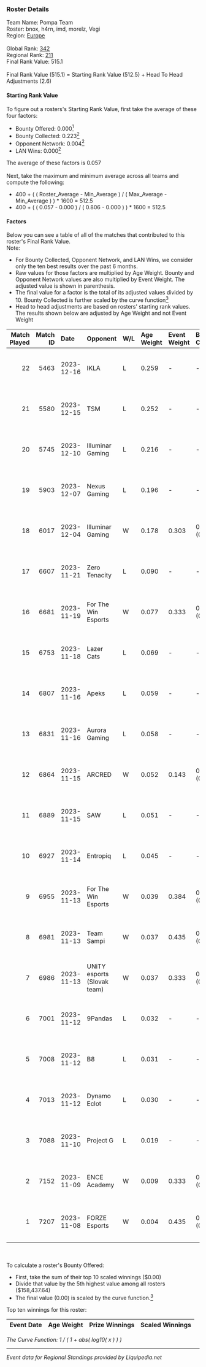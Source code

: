 ### Roster Details<br />
Team Name: Pompa Team<br />
Roster: bnox, h4rn, imd, morelz, Vegi<br />
Region: [Europe]( ../standings_europe.md)<br />
<br />
Global Rank: [342](../standings_global.md)<br />
Regional Rank: [211]( ../standings_europe.md)<br />
Final Rank Value:  515.1<br />
<br />
Final Rank Value (515.1) = Starting Rank Value (512.5) + Head To Head Adjustments (2.6)<br />

#### Starting Rank Value<br />
To figure out a rosters's Starting Rank Value, first take the average of these four factors:<br />
- Bounty Offered: 0.000[<sup>1</sup>](#table2)
- Bounty Collected: 0.223[<sup>2</sup>](#table1)
- Opponent Network: 0.004[<sup>2</sup>](#table1)
- LAN Wins: 0.000[<sup>2</sup>](#table1)

The average of these factors is 0.057<br />
<br />
Next, take the maximum and minimum average across all teams and compute the following:<br />
- 400 + ( ( Roster_Average - Min_Average ) / ( Max_Average - Min_Average ) ) * 1600 = 512.5
- 400 + ( ( 0.057 - 0.000 ) / ( 0.806 - 0.000 ) ) * 1600 = 512.5


#### Factors<br />
Below you can see a table of all of the matches that contributed to this roster's Final Rank Value.<br />
Note:<br />

- For Bounty Collected, Opponent Network, and LAN Wins, we consider only the ten best results over the past 6 months.
- Raw values for those factors are multiplied by Age Weight. Bounty and Opponent Network values are also multiplied by Event Weight. The adjusted value is shown in parenthesis.
- The final value for a factor is the total of its adjusted values divided by 10. Bounty Collected is further scaled by the curve function[<sup>3</sup>](#curveFunction)
- Head to head adjustments are based on rosters' starting rank values. The results shown below are adjusted by Age Weight and not Event Weight
<span id="table1"></span><br />


| Match Played | Match ID | Date       | Opponent                    | W/L | Age Weight | Event Weight | Bounty Collected | Opponent Network | LAN Wins      | H2H Adj. | Roster                         |
| -: | -: | :- | :- | :- | :- | :- | :- | :- | :- | -: | :- |
|           22 |     5463 | 2023-12-16 | IKLA                        | L   | 0.259      | -            | -                | -                | -             |    -2.29 | bnox, h4rn, imd, morelz, Vegi  |
|           21 |     5580 | 2023-12-15 | TSM                         | L   | 0.252      | -            | -                | -                | -             |    -1.98 | bnox, h4rn, imd, morelz, Vegi  |
|           20 |     5745 | 2023-12-10 | Illuminar Gaming            | L   | 0.216      | -            | -                | -                | -             |    -1.44 | bnox, emi, h4rn, morelz, SLY   |
|           19 |     5903 | 2023-12-07 | Nexus Gaming                | L   | 0.196      | -            | -                | -                | -             |    -0.53 | bnox, emi, h4rn, morelz, SLY   |
|           18 |     6017 | 2023-12-04 | Illuminar Gaming            | W   | 0.178      | 0.303        | 0.010 (0.001)    | 0.243 (0.013)    | false (0.000) |     4.45 | bnox, emi, h4rn, morelz, SLY   |
|           17 |     6607 | 2023-11-21 | Zero Tenacity               | L   | 0.090      | -            | -                | -                | -             |    -0.21 | bnox, emi, h4rn, morelz, Vegi  |
|           16 |     6681 | 2023-11-19 | For The Win Esports         | W   | 0.077      | 0.333        | 0.002 (0.000)    | 0.033 (0.001)    | false (0.000) |     1.73 | bnox, emi, h4rn, morelz, Vegi  |
|           15 |     6753 | 2023-11-18 | Lazer Cats                  | L   | 0.069      | -            | -                | -                | -             |    -0.77 | bnox, emi, h4rn, morelz, Vegi  |
|           14 |     6807 | 2023-11-16 | Apeks                       | L   | 0.059      | -            | -                | -                | -             |    -0.01 | bnox, emi, h4rn, morelz, Vegi  |
|           13 |     6831 | 2023-11-16 | Aurora Gaming               | L   | 0.058      | -            | -                | -                | -             |    -0.00 | bnox, emi, h4rn, morelz, Vegi  |
|           12 |     6864 | 2023-11-15 | ARCRED                      | W   | 0.052      | 0.143        | 0.004 (0.000)    | 0.825 (0.006)    | false (0.000) |     1.40 | bnox, emi, h4rn, morelz, Vegi  |
|           11 |     6889 | 2023-11-15 | SAW                         | L   | 0.051      | -            | -                | -                | -             |    -0.01 | bnox, emi, h4rn, jedqr, morelz |
|           10 |     6927 | 2023-11-14 | Entropiq                    | L   | 0.045      | -            | -                | -                | -             |    -0.24 | bnox, emi, h4rn, morelz, Vegi  |
|            9 |     6955 | 2023-11-13 | For The Win Esports         | W   | 0.039      | 0.384        | 0.002 (0.000)    | 0.033 (0.000)    | false (0.000) |     0.87 | bnox, emi, h4rn, morelz, Vegi  |
|            8 |     6981 | 2023-11-13 | Team Sampi                  | W   | 0.037      | 0.435        | 0.108 (0.002)    | 0.709 (0.012)    | false (0.000) |     1.12 | bnox, emi, h4rn, jedqr, morelz |
|            7 |     6986 | 2023-11-13 | UNiTY esports (Slovak team) | W   | 0.037      | 0.333        | 0.055 (0.001)    | 0.727 (0.009)    | false (0.000) |     1.08 | bnox, emi, h4rn, morelz, Vegi  |
|            6 |     7001 | 2023-11-12 | 9Pandas                     | L   | 0.032      | -            | -                | -                | -             |    -0.03 | bnox, emi, h4rn, jedqr, morelz |
|            5 |     7008 | 2023-11-12 | B8                          | L   | 0.031      | -            | -                | -                | -             |    -0.32 | bnox, emi, h4rn, morelz, SLY   |
|            4 |     7013 | 2023-11-12 | Dynamo Eclot                | L   | 0.030      | -            | -                | -                | -             |    -0.27 | bnox, emi, h4rn, morelz, Vegi  |
|            3 |     7088 | 2023-11-10 | Project G                   | L   | 0.019      | -            | -                | -                | -             |    -0.31 | bnox, emi, h4rn, jedqr, morelz |
|            2 |     7152 | 2023-11-09 | ENCE Academy                | W   | 0.009      | 0.333        | 0.028 (0.000)    | 0.267 (0.001)    | false (0.000) |     0.26 | bnox, emi, h4rn, morelz, Vegi  |
|            1 |     7207 | 2023-11-08 | FORZE Esports               | W   | 0.004      | 0.435        | 0.019 (0.000)    | 0.103 (0.000)    | false (0.000) |     0.09 | bnox, emi, h4rn, jedqr, morelz |

<br />
<span id="table2"></span><br />
To calculate a roster's Bounty Offered:<br />

- First, take the sum of their top 10 scaled winnings ($0.00)
- Divide that value by the 5th highest value among all rosters ($158,437.64)
- The final value (0.00) is scaled by the curve function.[<sup>3</sup>](#curveFunction)

Top ten winnings for this roster:<br />

| Event Date | Age Weight | Prize Winnings | Scaled Winnings |
| :- | -: | :- | :- |


<span id="curveFunction"></span>_The Curve Function: 1 / ( 1 + abs( log10( x ) ) )_<br />

---
_Event data for Regional Standings provided by Liquipedia.net_<br />
